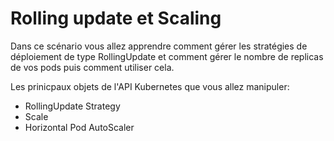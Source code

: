 # Rolling update et Scaling

Dans ce scénario vous allez apprendre comment gérer les stratégies de déploiement de type RollingUpdate et comment gérer le nombre de replicas de vos pods puis comment utiliser cela.

Les prinicpaux objets de l'API Kubernetes que vous allez manipuler:

- RollingUpdate Strategy
- Scale
- Horizontal Pod AutoScaler